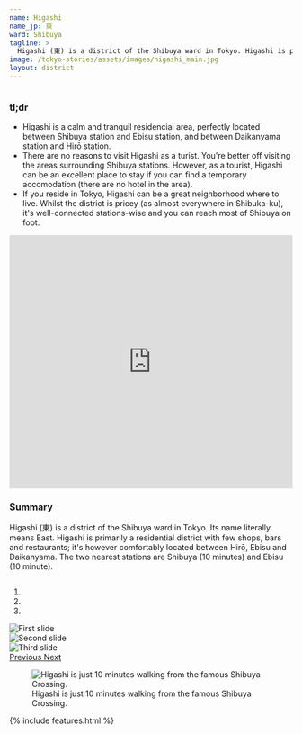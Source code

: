 ```yaml
---
name: Higashi
name_jp: 東
ward: Shibuya
tagline: >
  Higashi (東) is a district of the Shibuya ward in Tokyo. Higashi is primarily a residential district with few shops, bars and restaurants; it's however comfortably located between Hirō, Ebisu and Daikanyama. The two nearest stations are Shibuya (10 minutes) and Ebisu (10 minute).
image: /tokyo-stories/assets/images/higashi_main.jpg
layout: district
---
```

<!-- Section. -->
<div class="columns">
  <div class="column">
    <h3 class="title is-3">tl;dr</h3>
    <div class="content">
      <ul>
        <li>Higashi is a calm and tranquil residencial area, perfectly located between Shibuya station and Ebisu station, and between Daikanyama station and Hirō station.</li>
        <li>There are no reasons to visit Higashi as a turist. You're better off visiting the areas surrounding Shibuya stations. However, as a tourist, Higashi can be an excellent place to stay if you can find a temporary accomodation (there are no hotel in the area).</li>
        <li>If you reside in Tokyo, Higashi can be a great neighborhood where to live. Whilst the district is pricey (as almost everywhere in Shibuka-ku), it's well-connected stations-wise and you can reach most of Shibuya on foot.</li>
      </ul>
    </div>
  </div>
</div>
<!-- Section. -->
<div class="columns">
  <div class="column">
    <iframe width="100%" height="450" frameborder="0" style="border:0"
src="https://www.google.com/maps/embed/v1/place?q=Higashi,+Shibuya+City,+Tokyo+150-0011&key=AIzaSyDx3pE_t6DwHcdC8Hdga0dTSHWNeqPA5cI" allowfullscreen></iframe>
  </div>
</div>
<!-- Section. -->
<div class="columns">
  <div class="column">
    <h3 class="title is-3">Summary</h3>
    <p>Higashi (東) is a district of the Shibuya ward in Tokyo. Its name literally means East. Higashi is primarily a residential district with few shops, bars and restaurants; it's however comfortably located between Hirō, Ebisu and Daikanyama. The two nearest stations are Shibuya (10 minutes) and Ebisu (10 minute).</p>
  </div>
</div>
<!-- Section. -->
<div class="columns">
  <div class="column">
    <div id="carouselExampleIndicators" class="carousel slide" data-ride="carousel">
      <ol class="carousel-indicators">
        <li data-target="#carouselExampleIndicators" data-slide-to="0" class="active"></li>
        <li data-target="#carouselExampleIndicators" data-slide-to="1"></li>
        <li data-target="#carouselExampleIndicators" data-slide-to="2"></li>
      </ol>
      <div class="carousel-inner">
        <div class="carousel-item active">
          <img class="d-block w-100" src="https://compathy-magazine-assets.compathy.net/uploads/2016/11/Nonbei-Yokocho.jpg" alt="First slide">
        </div>
        <div class="carousel-item">
          <img class="d-block w-100" src="https://media.timeout.com/images/103505966/630/472/image.jpg" alt="Second slide">
        </div>
        <div class="carousel-item">
          <img class="d-block w-100" src="https://img.theculturetrip.com/768x432/wp-content/uploads/2019/03/shutterstock_1335975389.jpg" alt="Third slide">
        </div>
      </div>
      <a class="carousel-control-prev" href="#carouselExampleIndicators" role="button" data-slide="prev">
        <span class="carousel-control-prev-icon" aria-hidden="true"></span>
        <span class="sr-only">Previous</span>
      </a>
      <a class="carousel-control-next" href="#carouselExampleIndicators" role="button" data-slide="next">
        <span class="carousel-control-next-icon" aria-hidden="true"></span>
        <span class="sr-only">Next</span>
      </a>
    </div>
  </div>
</div>
<!-- Section. -->
<div class="columns">
  <div class="column">
    <figure>
      <img src="/tokyo-stories/assets/images/higashi_shibuya.jpeg" alt="Higashi is just 10 minutes walking from the famous Shibuya Crossing.">
      <figcaption>Higashi is just 10 minutes walking from the famous Shibuya Crossing.</figcaption>
    </figure>
  </div>
</div>
<!-- Section. -->
{% include features.html %}
